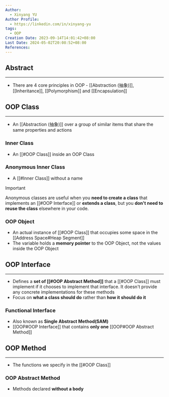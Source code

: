 ```yaml
---
Author:
  - Xinyang YU
Author Profile:
  - https://linkedin.com/in/xinyang-yu
tags:
  - OOP
Creation Date: 2023-09-14T14:01:42+08:00
Last Date: 2024-05-02T20:08:52+08:00
References: 
---
```

## Abstract
---
- There are 4 core principles in OOP - [[Abstraction (抽象)]], [[Inheritance]], [[Polymorphism]] and [[Encapsulation]]



## OOP Class
---
- An [[Abstraction (抽象)]] over a group of similar items that share the same properties and actions

### Inner Class
- An [[#OOP Class]] inside an OOP Class

### Anonymous Inner Class
- A [[#Inner Class]] without a name

>[!important]
> Anonymous classes are useful when you **need to create a class** that implements an [[#OOP Interface]] or **extends a class**, but you **don't need to reuse the class** elsewhere in your code.


### OOP Object
- An actual instance of [[#OOP Class]] that occupies some space in the [[Address Space#Heap Segment]]
- The variable holds a **memory pointer** to the OOP Object, not the values inside the OOP Object




## OOP Interface
---
- Defines a **set of [[#OOP Abstract Method]]** that a [[#OOP Class]] must implement if it chooses to implement that interface. It doesn't provide any concrete implementations for these methods
- Focus on **what a class should do** rather than **how it should do it**

### Functional Interface
- Also known as **Single Abstract Method(SAM)**
- [[OOP#OOP Interface]] that contains **only one** [[OOP#OOP Abstract Method]]

## OOP Method
---
- The functions we specify in the [[#OOP Class]]

### OOP Abstract Method
- Methods declared **without a body**
